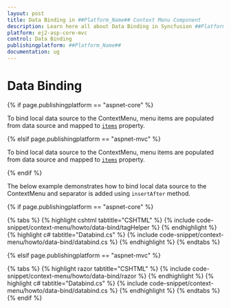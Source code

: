 ```yaml
---
layout: post
title: Data Binding in ##Platform_Name## Context Menu Component
description: Learn here all about Data Binding in Syncfusion ##Platform_Name## Context Menu component of Syncfusion Essential JS 2 and more.
platform: ej2-asp-core-mvc
control: Data Binding
publishingplatform: ##Platform_Name##
documentation: ug
---
```


# Data Binding

{% if page.publishingplatform == "aspnet-core" %}

To bind local data source to the ContextMenu, menu items are populated from data source and mapped to [`items`](https://help.syncfusion.com/cr/aspnetcore-js2/Syncfusion.EJ2.Navigations.ContextMenuItem.html#Syncfusion_EJ2_Navigations_ContextMenuItem_Items) property.

{% elsif page.publishingplatform == "aspnet-mvc" %}

To bind local data source to the ContextMenu, menu items are populated from data source and mapped to [`items`](https://help.syncfusion.com/cr/aspnetmvc-js2/Syncfusion.EJ2.Navigations.ContextMenuItem.html#Syncfusion_EJ2_Navigations_ContextMenuItem_Items) property.

{% endif %}

The below example demonstrates how to bind local data source to the ContextMenu and separator is added using `insertAfter` method.

{% if page.publishingplatform == "aspnet-core" %}

{% tabs %}
{% highlight cshtml tabtitle="CSHTML" %}
{% include code-snippet/context-menu/howto/data-bind/tagHelper %}
{% endhighlight %}
{% highlight c# tabtitle="Databind.cs" %}
{% include code-snippet/context-menu/howto/data-bind/databind.cs %}
{% endhighlight %}
{% endtabs %}

{% elsif page.publishingplatform == "aspnet-mvc" %}

{% tabs %}
{% highlight razor tabtitle="CSHTML" %}
{% include code-snippet/context-menu/howto/data-bind/razor %}
{% endhighlight %}
{% highlight c# tabtitle="Databind.cs" %}
{% include code-snippet/context-menu/howto/data-bind/databind.cs %}
{% endhighlight %}
{% endtabs %}
{% endif %}


